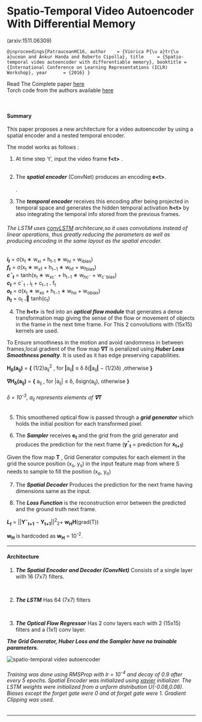# Spatio-Temporal Video Autoencoder With Differential Memory
(arxiv:1511.06309)

`@inproceedings{PatrauceanHC16,
  author    = {Viorica P{\u a}tr{\u a}ucean and
               Ankur Handa and
               Roberto Cipolla},
  title     = {Spatio-temporal video autoencoder with differentiable memory},
  booktitle = {International Conference on Learning Representations (ICLR) Workshop},
  year      = {2016}
}`

Read The Complete paper <a href='https://arxiv.org/abs/1511.06309'>here</a><br />
Torch code from the authors available <a href='https://github.com/viorik/ConvLSTM'>here</a>

<br />

#### Summary

This paper proposes a new architecture for a video autoencoder by using a spatial encoder and a nested temporal encoder.

The model works as follows :
1. At time step 't', input the video frame <b>f\<t\></b> .<br /><br />

2. The *<b>spatial encoder</b>* (ConvNet) produces an encoding <b>e\<t\></b>.<br /><br />.

3. The *<b>temporal encoder</b>* receives this encoding after being projected in temporal space and generates the hidden temporal activation <b>h\<t\></b> by also integrating the temporal info stored from the previous frames.

######  The LSTM uses <a href='https://arxiv.org/abs/1506.04214'>convLSTM</a> architecure,so it uses convolutions instead of linear operations, thus greatly reducing the parameters as well as producing encoding in the same layout as the spatial encoder. 


<b><i>i<sub>t</sub></i></b> = σ(x<sub>t</sub> ∗ w<sub>xi</sub> + h<sub>t-1</sub> ∗ w<sub>hi</sub> + w<sub>ibias</sub>)<br />
<b><i>f<sub>t</sub></i></b> = σ(x<sub>t</sub> ∗ w<sub>xf</sub> + h<sub>t−1</sub> ∗ w<sub>hf</sub> + w<sub>fbias</sub>)<br />
<b><i>c˜<sub>t</sub></i></b> = tanh(x<sub>t</sub> ∗ w<sub>xc˜</sub> + h<sub>t−1</sub> ∗ w<sub>hc˜</sub> + w<sub>c˜bias</sub>)<br />
<b><i>c<sub>t</sub></i></b> = c˜<sub>t</sub> <b>.</b> i<sub>t</sub> + c<sub>t−1</sub> <b>.</b> f<sub>t</sub><br />
<b><i>o<sub>t</sub></i></b> = σ(x<sub>t</sub> ∗ w<sub>xo</sub> + h<sub>t−1</sub> ∗ w<sub>ho</sub> + w<sub>obias</sub>)<br/>
<b><i>h<sub>t</sub></i></b> = o<sub>t</sub> <b>.</b> tanh(c<sub>t</sub>)<br />




4. The <b>h\<t\></b> is fed into an *<b>optical flow module</b>* that generates a dense transformation map giving the sense of the flow or movement of objects in the frame in the next time frame.
For This 2 convolutions with (15x15) kernels are used.

To Ensure smoothness in the motion and avoid randomness in between frames,local gradient of the flow map <b>∇T</b> is penalized using *<b>Huber Loss Smoothness penalty</b>*.
It is used as it has edge preserving capabilities.

<b>H<sub>δ</sub>(a<sub>ij</sub>)</b> = <b>{</b>
 (1/2)a<sub>ij</sub><sup>2</sup>  ,   for <b>|</b>a<sub>ij</sub><b>|</b> ≤ δ 
δ(<b>|</b>a<sub>ij</sub><b>|</b> − (1/2)δ)     ,otherwise
										<b>}</b>

<b>∇H<sub>δ</sub>(a<sub>ij</sub>)</b> = <b>{</b>
a<sub>ij</sub> ,   for |a<sub>ij</sub>| ≤ δ,
δsign(a<sub>ij</sub>), otherwise
<b>}</b>


###### δ = 10<sup>-3</sup>, a<sub>ij</sub> represents elements of <b>∇T</b>


5. This smoothened optical flow is passed through a *<b>grid generator</b>* which holds the initial position for each transformed pixel.

6. The *<b>Sampler</b>* receives <b>e<sub>t</sub></b> and the grid from the grid generator and produces the prediction for the next frame (<b>y<sup>^</sup><sub>t</sub></b> = prediction for <b>x<sub>t+1</sub></b>)

 Given the flow map <b>T</b> , Grid Generator computes for
each element in the grid the source position (x<sub>s</sub>, y<sub>s</sub>) in the input feature map from where S needs to sample to fill the position (x<sub>o</sub>, y<sub>o</sub>)


7. The *<b>Spatial Decoder</b>* Produces the prediction for the next frame having dimensions same as the input.

8. The *<b>Loss Function</b>* is the reconstruction error between the predicted and the ground truth next frame.

<b><i>L<sub>t</sub></i></b> = ||<b>Y˜<sub>t+1</sub></b> − <b>Y<sub>t+1</sub></b>||<sup>2</sup><sub>2</sub>+ <b>w<sub>H</sub>H</b>(grad(T))

<b>w<sub>H</sub></b> is hardcoded as <b>w<sub>H</sub></b> = 10<sup>-2</sup>.

_____________________________________________________________________________________

#### Architecture

1. *<b>The Spatial Encoder and Decoder (ConvNet)</b>*
Consists of a single layer with 16 (7x7) filters.
<br/>

2. *<b>The LSTM</b>* 
Has 64 (7x7) filters
<br/>

3. *<b>The Optical Flow Regressor</b>*
Has 2 conv layers each with 2 (15x15) filters and a (1x1) conv layer.

*<b>The Grid Generator, Huber Loss and the Sampler have no trainable parameters.</b>*

<img src='https://github.com/abtExp/ArxivImpl/blob/master/1511.06309/spation.PNG' alt='spatio-temporal video autoencoder'/>


###### Training was done using RMSProp with lr = 10<sup>-4</sup> and decay of 0.9 after every 5 epochs. Spatial Encoder was initialized using <u>xavier</u> initializer. The LSTM weights were initialized from a unform distribution U(-0.08,0.08). Biases except the forget gate were 0 and at forget gate were 1. Gradient Clipping was used.


_____________________________________________________________________________________
